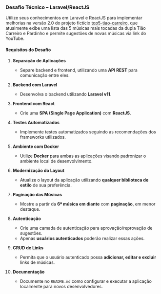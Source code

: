 ### Desafio Técnico – Laravel/ReactJS

Utilize seus conhecimentos em Laravel e ReactJS para implementar melhorias na versão 2.0 do projeto fictício [top5-tiao-carreiro](https://github.com/jansenfelipe/top5-tiao-carreiro), que atualmente exibe uma lista das 5 músicas mais tocadas da dupla Tião Carreiro e Pardinho e permite sugestões de novas músicas via link do YouTube.

#### Requisitos do Desafio

1. **Separação de Aplicações**  
   - Separe backend e frontend, utilizando uma **API REST** para comunicação entre eles.

2. **Backend com Laravel**
   - Desenvolva o backend utilizando **Laravel v11**.

3. **Frontend com React**
   - Crie uma **SPA (Single Page Application)** com **ReactJS**.

4. **Testes Automatizados**
   - Implemente testes automatizados seguindo as recomendações dos frameworks utilizados.

5. **Ambiente com Docker**
   - Utilize **Docker** para ambas as aplicações visando padronizar o ambiente local de desenvolvimento.

6. **Modernização do Layout**
   - Atualize o layout da aplicação utilizando **qualquer biblioteca de estilo** de sua preferência.

7. **Paginação das Músicas**
   - Mostre a partir da **6ª música em diante** com **paginação**, em menor destaque.

8. **Autenticação**
   - Crie uma camada de autenticação para aprovação/reprovação de sugestões.
   - Apenas **usuários autenticados** poderão realizar essas ações.

9. **CRUD de Links**
   - Permita que o usuário autenticado possa **adicionar, editar e excluir** links de músicas.

10. **Documentação**
    - Documente no `README.md` como configurar e executar a aplicação localmente para novos desenvolvedores.
